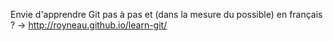 Envie d'apprendre Git pas à pas et (dans la mesure du possible) en français ?
-> http://royneau.github.io/learn-git/

